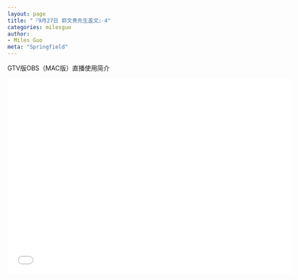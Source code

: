 ```yaml
---
layout: page
title: "『9月27日 郭文贵先生盖文』·4"
categories: milesguo
author:
- Miles Guo
meta: "Springfield"
---
```


GTV版OBS（MAC版）直播使用简介 

<center>
<iframe width="640" height="440" src="../../../../video/milesguo/2020_09_27_Miles_Guo_Getter_4.MOV" frameborder="0" allow="accelerometer; autoplay; encrypted-media; gyroscope; picture-in-picture" allowfullscreen></iframe>
</center>
